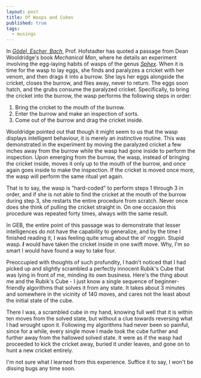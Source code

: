 ```yaml
---
layout: post
title: Of Wasps and Cubes
published: true
tags:
  - musings
---
```


In _[Gödel, Escher, Bach](https://en.wikipedia.org/wiki/G%C3%B6del,_Escher,_Bach)_, Prof. Hofstadter has quoted a passage from Dean Wooldridge's book _Mechanical Man_, where he details an experiment involving the egg-laying habits of wasps of the genus _[Sphex](https://en.wikipedia.org/wiki/Sphex)_. When it is time for the wasp to lay eggs, she finds and paralyzes a cricket with her venom, and then drags it into a burrow. She lays her eggs alongside the cricket, closes the burrow, and flies away, never to return. The eggs soon hatch, and the grubs consume the paralyzed cricket. Specifically, to bring the cricket into the burrow, the wasp performs the following steps in order:

1. Bring the cricket to the mouth of the burrow.
2. Enter the burrow and make an inspection of sorts.
3. Come out of the burrow and drag the cricket inside.

Wooldridge pointed out that though it might seem to us that the wasp displays intelligent behaviour, it is merely an instinctive routine. This was demonstrated in the experiment by moving the paralyzed cricket a few inches away from the burrow while the wasp had gone inside to perform the inspection. Upon emerging from the burrow, the wasp, instead of bringing the cricket inside, moves it only up to the mouth of the burrow, and once again goes inside to make the inspection. If the cricket is moved once more, the wasp will perform the same ritual yet again. 

That is to say, the wasp is "hard-coded" to perform steps 1 through 3 in order, and if she is not able to find the cricket at the mouth of the burrow during step 3, she restarts the entire procedure from scratch. Never once does she think of pulling the cricket straight in. On one occasion this procedure was repeated forty times, always with the same result.

In GEB, the entire point of this passage was to demonstrate that lesser intelligences do not have the capability to generalize, and by the time I finished reading it, I was feeling quite smug about the ol' noggin. Stupid wasp. _**I**_ would have taken the cricket inside in one swift move. Why, I'm so smart I would have found a way to take four. 

Preoccupied with thoughts of such profundity, I hadn't noticed that I had picked up and slightly scrambled a perfectly innocent Rubik's Cube that was lying in front of me, minding its own business. Here's the thing about me and the Rubik's Cube - I just know a single sequence of beginner-friendly algorithms that solves it from any state. It takes about 3 minutes and somewhere in the vicinity of 140 moves, and cares not the least about the initial state of the cube. 

There I was, a scrambled cube in my hand, knowing full well that it is within ten moves from the solved state, but without a clue towards reversing what I had wrought upon it. Following my algorithms had never been so painful, since for a while, every single move I made took the cube further and further away from the hallowed solved state. It were as if the wasp had proceeded to kick the cricket away, buried it under leaves, and gone on to hunt a new cricket entirely.

I'm not sure what I learned from this experience. Suffice it to say, I won't be dissing bugs any time soon.
